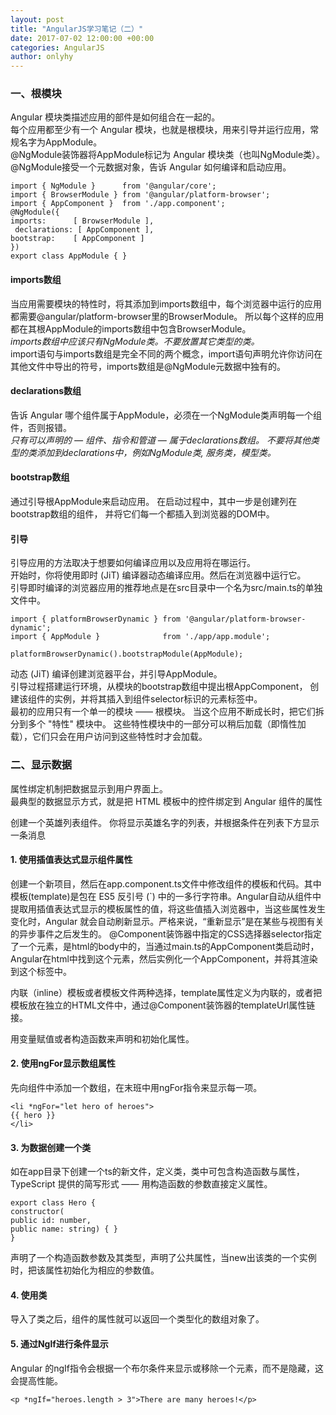```yaml
---
layout: post
title: "AngularJS学习笔记（二）"
date: 2017-07-02 12:00:00 +00:00
categories: AngularJS
author: onlyhy
---
```

### 一、根模块
   Angular 模块类描述应用的部件是如何组合在一起的。  
   每个应用都至少有一个 Angular 模块，也就是根模块，用来引导并运行应用，常规名字为AppModule。  
   @NgModule装饰器将AppModule标记为 Angular 模块类（也叫NgModule类）。 @NgModule接受一个元数据对象，告诉 Angular 如何编译和启动应用。  

    import { NgModule }      from '@angular/core';
    import { BrowserModule } from '@angular/platform-browser';
    import { AppComponent }  from './app.component';
    @NgModule({
    imports:      [ BrowserModule ],
     declarations: [ AppComponent ],
    bootstrap:    [ AppComponent ]
    })
    export class AppModule { }

#### imports数组  
   当应用需要模块的特性时，将其添加到imports数组中，每个浏览器中运行的应用都需要@angular/platform-browser里的BrowserModule。 所以每个这样的应用都在其根AppModule的imports数组中包含BrowserModule。  
  *imports数组中应该只有NgModule类。不要放置其它类型的类。*   
  import语句与imports数组是完全不同的两个概念，import语句声明允许你访问在其他文件中导出的符号，imports数组是@NgModule元数据中独有的。  

#### declarations数组  
   告诉 Angular 哪个组件属于AppModule，必须在一个NgModule类声明每一个组件，否则报错。  
   *只有可以声明的 — 组件、指令和管道 — 属于declarations数组。 不要将其他类型的类添加到declarations中，例如NgModule类, 服务类，模型类。*  

#### bootstrap数组
   通过引导根AppModule来启动应用。 在启动过程中，其中一步是创建列在bootstrap数组的组件， 并将它们每一个都插入到浏览器的DOM中。

#### 引导
   引导应用的方法取决于想要如何编译应用以及应用将在哪运行。  
   开始时，你将使用即时 (JiT) 编译器动态编译应用。然后在浏览器中运行它。  
   引导即时编译的浏览器应用的推荐地点是在src目录中一个名为src/main.ts的单独文件中。  

    import { platformBrowserDynamic } from '@angular/platform-browser-dynamic';
    import { AppModule }              from './app/app.module';
    
    platformBrowserDynamic().bootstrapModule(AppModule);  

   动态 (JiT) 编译创建浏览器平台，并引导AppModule。  
   引导过程搭建运行环境，从模块的bootstrap数组中提出根AppComponent， 创建该组件的实例，并将其插入到组件selector标识的元素标签中。  
   最初的应用只有一个单一的模块 —— 根模块。 当这个应用不断成长时，把它们拆分到多个 "特性" 模块中。 这些特性模块中的一部分可以稍后加载（即惰性加载），它们只会在用户访问到这些特性时才会加载。  


### 二、显示数据  
   属性绑定机制把数据显示到用户界面上。  
   最典型的数据显示方式，就是把 HTML 模板中的控件绑定到 Angular 组件的属性  

   创建一个英雄列表组件。 你将显示英雄名字的列表，并根据条件在列表下方显示一条消息 

#### 1. 使用插值表达式显示组件属性 
   创建一个新项目，然后在app.component.ts文件中修改组件的模板和代码。其中模板(template)是包在 ES5 反引号 (`) 中的一多行字符串。Angular自动从组件中提取用插值表达式显示的模板属性的值，将这些值插入浏览器中，当这些属性发生变化时，Angular 就会自动刷新显示。严格来说，“重新显示”是在某些与视图有关的异步事件之后发生的。
   @Component装饰器中指定的CSS选择器selector指定了一个元素，是html的body中的，当通过main.ts的AppComponent类启动时，Angular在html中找到这个元素，然后实例化一个AppComponent，并将其渲染到这个标签中。  
    
   内联（inline）模板或者模板文件两种选择，template属性定义为内联的，或者把模板放在独立的HTML文件中，通过@Component装饰器的templateUrl属性链接。

   用变量赋值或者构造函数来声明和初始化属性。

#### 2. 使用ngFor显示数组属性 
   先向组件中添加一个数组，在末班中用ngFor指令来显示每一项。

    <li *ngFor="let hero of heroes">
    {{ hero }}
    </li>

#### 3. 为数据创建一个类
   如在app目录下创建一个ts的新文件，定义类，类中可包含构造函数与属性，TypeScript 提供的简写形式 —— 用构造函数的参数直接定义属性。  

    export class Hero {
    constructor(
    public id: number,
    public name: string) { }
    }

   声明了一个构造函数参数及其类型，声明了公共属性，当new出该类的一个实例时，把该属性初始化为相应的参数值。

#### 4. 使用类  
   导入了类之后，组件的属性就可以返回一个类型化的数组对象了。

#### 5. 通过Nglf进行条件显示  
   Angular 的ngIf指令会根据一个布尔条件来显示或移除一个元素，而不是隐藏，这会提高性能。

    <p *ngIf="heroes.length > 3">There are many heroes!</p>
